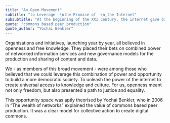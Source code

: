 ```yaml
---
title: "An Open Movement"
subtitle: "to Leverage  \nthe Promise of  \n_the Internet"
subsubtitle: "At the beginning of the XXI century, the internet gave birth to the open movement."
quote: "commons based peer production"
quote_author: "Yochai Benkler"
---
```

Organisations and initiatives, launching year by year, all believed in openness and free knowledge. They placed their bets on combined power of networked information services and new governance models for the production and sharing of content and data.

We - as members of this broad movement - were among those who believed that we could leverage this combination of power and opportunity to build a more democratic society. To unleash the power of the internet to create universal access to knowledge and culture. For us, openness meant not only freedom, but also presented a path to justice and equality.
<!--more-->
This opportunity space was aptly theorised by Yochai Benkler, who in 2006 in “The wealth of networks” explained the value of  commons based peer production. It was a clear model for collective action to create digital commons.
